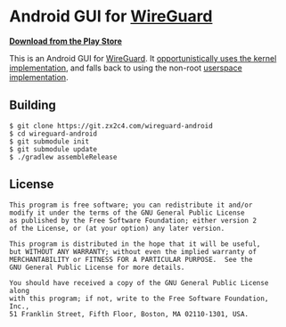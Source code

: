 # Android GUI for [WireGuard](https://www.wireguard.com/)

**[Download from the Play Store](https://play.google.com/store/apps/details?id=com.wireguard.android)**

This is an Android GUI for [WireGuard](https://www.wireguard.com/). It [opportunistically uses the kernel implementation](https://git.zx2c4.com/android_kernel_wireguard/about/), and falls back to using the non-root [userspace implementation](https://git.zx2c4.com/wireguard-go/about/).

## Building

```
$ git clone https://git.zx2c4.com/wireguard-android
$ cd wireguard-android
$ git submodule init
$ git submodule update
$ ./gradlew assembleRelease
```

## License

    This program is free software; you can redistribute it and/or
    modify it under the terms of the GNU General Public License
    as published by the Free Software Foundation; either version 2
    of the License, or (at your option) any later version.

    This program is distributed in the hope that it will be useful,
    but WITHOUT ANY WARRANTY; without even the implied warranty of
    MERCHANTABILITY or FITNESS FOR A PARTICULAR PURPOSE.  See the
    GNU General Public License for more details.

    You should have received a copy of the GNU General Public License along
    with this program; if not, write to the Free Software Foundation, Inc.,
    51 Franklin Street, Fifth Floor, Boston, MA 02110-1301, USA.

